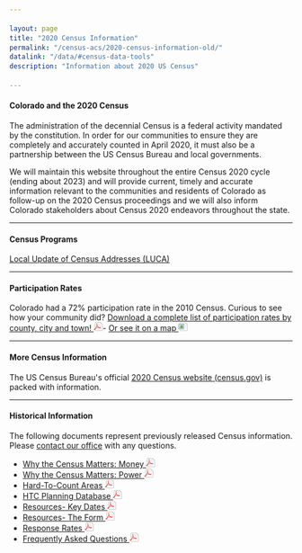 ```yaml
---

layout: page
title: "2020 Census Information"
permalink: "/census-acs/2020-census-information-old/"
datalink: "/data/#census-data-tools"
description: "Information about 2020 US Census"
    
---
```


#### Colorado and the 2020 Census

The administration of the decennial Census is a federal activity mandated by the constitution. In order for our communities to ensure they are completely and accurately counted in April 2020, it must also be a partnership between the US Census Bureau and local governments.

We will maintain this website throughout the entire Census 2020 cycle (ending about 2023) and will provide current, timely and accurate information relevant to the communities and residents of Colorado as follow-up on the 2020 Census proceedings and we will also inform Colorado stakeholders about Census 2020 endeavors throughout the state.

- - -

#### Census Programs

[Local Update of Census Addresses (LUCA)](https://www.census.gov/geo/partnerships/luca.html)


- - -

#### Participation Rates

Colorado had a 72% participation rate in the 2010 Census. Curious to see how your community did? [Download a complete list of participation rates by county, city and town! ![pdf](/images/page_white_acrobat.png 'download pdf file')](https://drive.google.com/file/d/0B0m67XbcqVYRY05QTEF5LV9hRmM/view?usp=sharing)- [Or see it on a map ![image](/images/page_white_picture.png 'download image file')](https://storage.googleapis.com/maps-static/2010_Census_Participation.png)

- - -

#### More Census Information

The US Census Bureau\'s official [2020 Census website (census.gov)](https://www.census.gov/2020census) is packed with information.

- - -

#### Historical Information

The following documents represent previously released Census information. Please [contact our office](mailto:dola.helpdesk@state.co.us) with any questions.

- [Why the Census Matters: Money ![pdf](/images/page_white_acrobat.png 'download pdf file')](https://drive.google.com/uc?export=download&id=0B0m67XbcqVYRLVlFU0s3a0hoSEE)
- [Why the Census Matters: Power ![pdf](/images/page_white_acrobat.png 'download pdf file')](https://drive.google.com/uc?export=download&id=0B0m67XbcqVYRMnk4UjVMWm16SG8)
- [Hard-To-Count Areas ![pdf](/images/page_white_acrobat.png 'download pdf file')](https://drive.google.com/uc?export=download&id=0B0m67XbcqVYRQUE1QUdKa1QtSVk)
- [HTC Planning Database ![pdf](/images/page_white_acrobat.png 'download pdf file')](https://drive.google.com/uc?export=download&id=0B0m67XbcqVYRX3kyXzQweDhLbms)
- [Resources- Key Dates ![pdf](/images/page_white_acrobat.png 'download pdf file')](https://drive.google.com/uc?export=download&id=0B0m67XbcqVYReldCSUI5LV9RR1k)
- [Resources- The Form ![pdf](/images/page_white_acrobat.png 'download pdf file')](https://drive.google.com/uc?export=download&id=0B0m67XbcqVYRMkNGcmYzWGhHU0k)
- [Response Rates ![pdf](/images/page_white_acrobat.png 'download pdf file')](https://drive.google.com/uc?export=download&id=0B0m67XbcqVYRejMwWnNyUjNmclk)
- [Frequently Asked Questions ![pdf](/images/page_white_acrobat.png 'download pdf file')](https://drive.google.com/uc?export=download&id=0B0m67XbcqVYRaU5YQVVGTHhtTDQ)

